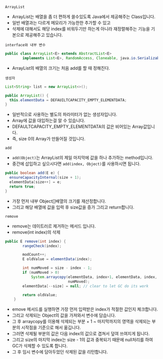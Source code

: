 `ArrayList`

- ArrayList는 배열을 좀 더 편하게 쓸수있도록 Java에서 제공해주는 Class입니다.
- 일반 배열과는 다르게 메모리가 가능한한 추가할 수 있고
- 삭제에 대해서도 해당 index를 비워두기만 하는게 아니라 재정렬해주는 기능을 기본으로 제공해주고 있습니다.

`interface와 내부 변수`

```java
public class ArrayList<E> extends AbstractList<E>
        implements List<E>, RandomAccess, Cloneable, java.io.Serializable
```

- ArrayList의 배열의 크기는 처음 add를 할 때 정해진다.

`생성자`
```java
List<String> list = new ArrayList<>();
```
```java
public ArrayList() {
  this.elementData = DEFAUILTCAPACITY_EMPTY_ELEMENTDATA;
}
```
- 일반적으로 사용하는 별도의 파라미터가 없는 생성자입니다. 
- Array에 값을 대입하는걸 알 수 있습니다. 
- DEFAULTCAPACITY_EMPTY_ELEMENTDATA의 값은 비어있는 Array값입니다. 
- 즉, size 0의 Array가 만들어질 것입니다.

`add`

- `add(Object)`는 ArrayList의 제일 마지막에 값을 하나 추가하는 method입니다. 
- 중간에 삽입하고 싶으시다면 `add(index, Object)`를 사용하시면 됩니다. 
```java
public boolean add(E e) {
  ensureCapacityInternal(size + 1);
  elementData[size++] = e;
  return true;
}
```
- 가장 먼저 내부 Object[]배열의 크기를 재산정합니다.
- 그리고 해당 배열에 값을 입력 후 size값을 증가 그리고 return합니다.

`remove`

- remove는 데이트러르 제거하는 메서드 입니다.
- remove(int index)의 삭제
```java
public E remove(int index) {
        rangeCheck(index);

        modCount++;
        E oldValue = elementData(index);

        int numMoved = size - index - 1;
        if (numMoved > 0)
            System.arraycopy(elementData, index+1, elementData, index,
                             numMoved);
        elementData[--size] = null; // clear to let GC do its work

        return oldValue;
    }
```
- emove 메서드를 실행하면 가장 먼저 입력받은 index가 적절한 값인지 체크합니다.
- 그리고 삭제되는 Object의 값을 가져와서 변수에 담습니다. 
- 그 후 arraycopy를 이용해 삭제되는 부분 + 1 ~ 마지막까지의 영역을 삭제되는 부분의 시작점을 기준으로 해서 옮깁니다. 
- 그러면 삭제될 부분의 값은 다음 index의 값으로 겹쳐서 덮여 쓰여지게 됩니다. 
- 그리고 size의 마지막 index는 size - 1의 값과 중복되기 때문에 null처리를 하여 GC가 삭제할 수 있도록 합니다. 
- 그 후 임시 변수에 담아두었던 삭제된 값을 리턴합니다.

